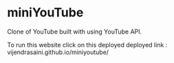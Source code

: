 # miniYouTube
Clone of YouTube built with using YouTube API.

To run this website click on this deployed deployed link : vijendrasaini.github.io/miniyoutube/
